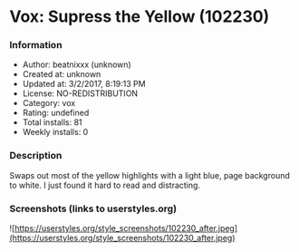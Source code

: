 # Vox: Supress the Yellow (102230)

### Information
- Author: beatnixxx (unknown)
- Created at: unknown
- Updated at: 3/2/2017, 8:19:13 PM
- License: NO-REDISTRIBUTION
- Category: vox
- Rating: undefined
- Total installs: 81
- Weekly installs: 0


### Description
Swaps out most of the yellow highlights with a light blue, page background to white. I just found it hard to read and distracting.


### Screenshots (links to userstyles.org)
![https://userstyles.org/style_screenshots/102230_after.jpeg](https://userstyles.org/style_screenshots/102230_after.jpeg)


